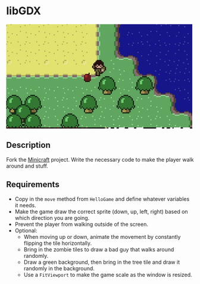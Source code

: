 # libGDX

![screenshot](screenshot.jpg)

## Description

Fork the [Minicraft](../projects/Minicraft) project. Write the necessary code to make the player walk around and stuff.

## Requirements

* Copy in the `move` method from `HelloGame` and define whatever variables it needs.
* Make the game draw the correct sprite (down, up, left, right) based on which direction you are going.
* Prevent the player from walking outside of the screen.
* Optional:
  * When moving up or down, animate the movement by constantly flipping the tile horizontally.
  * Bring in the zombie tiles to draw a bad guy that walks around randomly.
  * Draw a green background, then bring in the tree tile and draw it randomly in the background.
  * Use a `FitViewport` to make the game scale as the window is resized.
